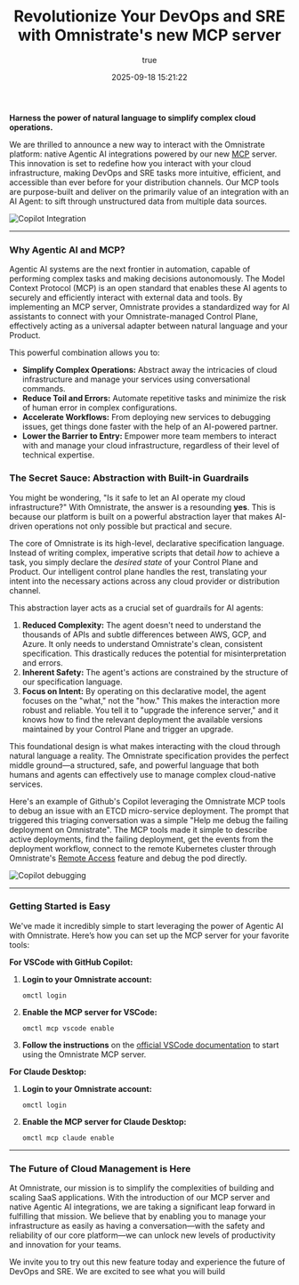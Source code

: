 ﻿---
title: Revolutionize Your DevOps and SRE with Omnistrate's new MCP server
tags: "agent, agentic ai, AI, cloud, DevOps, mcp, sre"
date: '2025-09-18 15:21:22'
author:
  name: Alok Nikhil
  email: alok@omnistrate.com
  picture: ''
excerpt: "Harness the power of natural language to simplify complex cloud operations. We are thrilled to announce a new way to interact with the Omnistrate platform: native Agentic AI integrations powered by our new server."
slug: revolutionize-your-devops-and-sre-with-omnistrate-s-new-mcp-server
---

**Harness the power of natural language to simplify complex cloud operations.**

We are thrilled to announce a new way to interact with the Omnistrate platform: native Agentic AI integrations powered by our new [MCP](https://modelcontextprotocol.io/docs/getting-started/intro) server. This innovation is set to redefine how you interact with your cloud infrastructure, making DevOps and SRE tasks more intuitive, efficient, and accessible than ever before for your distribution channels. Our MCP tools are purpose-built and deliver on the primarily value of an integration with an AI Agent: to sift through unstructured data from multiple data sources.

![Copilot Integration][1]
***


### Why Agentic AI and MCP?


Agentic AI systems are the next frontier in automation, capable of performing complex tasks and making decisions autonomously. The Model Context Protocol (MCP) is an open standard that enables these AI agents to securely and efficiently interact with external data and tools. By implementing an MCP server, Omnistrate provides a standardized way for AI assistants to connect with your Omnistrate-managed Control Plane, effectively acting as a universal adapter between natural language and your Product.

This powerful combination allows you to:

*   **Simplify Complex Operations:** Abstract away the intricacies of cloud infrastructure and manage your services using conversational commands.
*   **Reduce Toil and Errors:** Automate repetitive tasks and minimize the risk of human error in complex configurations.
*   **Accelerate Workflows:** From deploying new services to debugging issues, get things done faster with the help of an AI-powered partner.
*   **Lower the Barrier to Entry:** Empower more team members to interact with and manage your cloud infrastructure, regardless of their level of technical expertise.


### The Secret Sauce: Abstraction with Built-in Guardrails


You might be wondering, "Is it safe to let an AI operate my cloud infrastructure?" With Omnistrate, the answer is a resounding **yes**. This is because our platform is built on a powerful abstraction layer that makes AI-driven operations not only possible but practical and secure.

The core of Omnistrate is its high-level, declarative specification language. Instead of writing complex, imperative scripts that detail *how* to achieve a task, you simply declare the *desired state* of your Control Plane and Product. Our intelligent control plane handles the rest, translating your intent into the necessary actions across any cloud provider or distribution channel.

This abstraction layer acts as a crucial set of guardrails for AI agents:

1.  **Reduced Complexity:** The agent doesn't need to understand the thousands of APIs and subtle differences between AWS, GCP, and Azure. It only needs to understand Omnistrate's clean, consistent specification. This drastically reduces the potential for misinterpretation and errors.
2.  **Inherent Safety:** The agent's actions are constrained by the structure of our specification language.
3.  **Focus on Intent:** By operating on this declarative model, the agent focuses on the "what," not the "how." This makes the interaction more robust and reliable. You tell it to "upgrade the inference server," and it knows how to find the relevant deployment the available versions maintained by your Control Plane and trigger an upgrade.

This foundational design is what makes interacting with the cloud through natural language a reality. The Omnistrate specification provides the perfect middle ground—a structured, safe, and powerful language that both humans and agents can effectively use to manage complex cloud-native services.

Here's an example of Github's Copilot leveraging the Omnistrate MCP tools to debug an issue with an ETCD micro-service deployment. The prompt that triggered this triaging conversation was a simple "Help me debug the failing deployment on Omnistrate". The MCP tools made it simple to describe active deployments, find the failing deployment, get the events from the deployment workflow, connect to the remote Kubernetes cluster through Omnistrate's [Remote Access](https://docs.omnistrate.com/operate-guides/deployment-cell-access/) feature and debug the pod directly.

![Copilot debugging][2]
***


### Getting Started is Easy


We've made it incredibly simple to start leveraging the power of Agentic AI with Omnistrate. Here’s how you can set up the MCP server for your favorite tools:

**For VSCode with GitHub Copilot:**

1.  **Login to your Omnistrate account:**

    `
    omctl login
    `
2.  **Enable the MCP server for VSCode:**

    `
    omctl mcp vscode enable
    `
3.  **Follow the instructions** on the [official VSCode documentation](https://code.visualstudio.com/docs/copilot/customization/mcp-servers#_manage-mcp-servers) to start using the Omnistrate MCP server.

**For Claude Desktop:**

1.  **Login to your Omnistrate account:**

    `
    omctl login
    `
2.  **Enable the MCP server for Claude Desktop:**

    `
    omctl mcp claude enable
    `
***


### The Future of Cloud Management is Here


At Omnistrate, our mission is to simplify the complexities of building and scaling SaaS applications. With the introduction of our MCP server and native Agentic AI integrations, we are taking a significant leap forward in fulfilling that mission. We believe that by enabling you to manage your infrastructure as easily as having a conversation—with the safety and reliability of our core platform—we can unlock new levels of productivity and innovation for your teams.

We invite you to try out this new feature today and experience the future of DevOps and SRE. We are excited to see what you will build


  [1]: https://drive.google.com/thumbnail?id=1pVQZFa32VP_Ew8dHiM1vlbq3DhIJsosN&sz=w720
  [2]: https://drive.google.com/thumbnail?id=1tmlpK6QTw3UB1-JP5IZWu_7GEBI8gm01&sz=w720
